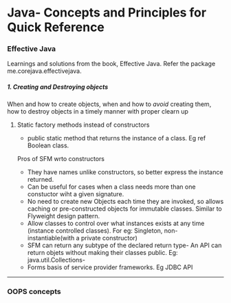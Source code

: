 Java- Concepts and Principles for Quick Reference
=======================================================

### Effective Java

Learnings and solutions from the book, Effective Java. Refer the package me.corejava.effectivejava.

##### 1. Creating and Destroying objects

When and how to create objects, when and how to *avoid* creating them, how to destroy objects in a timely manner
with proper clearn up

1. Static factory methods instead of constructors

    - public static method that returns the instance of a class. Eg ref Boolean class.
    
    Pros of SFM wrto constructors
    
    - They have names unlike constructors, so better express the instance returned.
    - Can be useful for cases when a class needs more than one constuctor wiht a given signature. 
    - No need to create new Objects each time they are invoked, so allows caching or pre-constructed objects for
      immutable classes. Similar to Flyweight design pattern.
    - Allow classes to control over what instances exists at any time (instance controlled classes).
      For eg: Singleton, non-instantiable(with a private constructor)
    - SFM can return any subtype of the declared return type- An API can return objets without making their classes public. 
      Eg: java.util.Collections- 
    - Forms basis of service provider frameworks. Eg JDBC API
      
    
    


___

### OOPS concepts